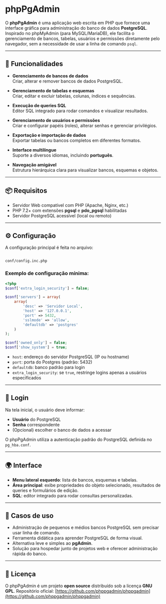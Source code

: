 
# phpPgAdmin

O **phpPgAdmin** é uma aplicação web escrita em PHP que fornece uma interface gráfica para administração do banco de dados **PostgreSQL**.  
Inspirado no phpMyAdmin (para MySQL/MariaDB), ele facilita o gerenciamento de bancos, tabelas, usuários e permissões diretamente pelo navegador, sem a necessidade de usar a linha de comando `psql`.

---

## 🚀 Funcionalidades

- **Gerenciamento de bancos de dados**  
  Criar, alterar e remover bancos de dados PostgreSQL.

- **Gerenciamento de tabelas e esquemas**  
  Criar, editar e excluir tabelas, colunas, índices e sequências.

- **Execução de queries SQL**  
  Editor SQL integrado para rodar comandos e visualizar resultados.

- **Gerenciamento de usuários e permissões**  
  Criar e configurar papéis (roles), alterar senhas e gerenciar privilégios.

- **Exportação e importação de dados**  
  Exportar tabelas ou bancos completos em diferentes formatos.

- **Interface multilíngue**  
  Suporte a diversos idiomas, incluindo **português**.

- **Navegação amigável**  
  Estrutura hierárquica clara para visualizar bancos, esquemas e objetos.

---

## 📦 Requisitos

- Servidor Web compatível com PHP (Apache, Nginx, etc.)  
- PHP 7.2+ com extensões **pgsql** e **pdo_pgsql** habilitadas  
- Servidor PostgreSQL acessível (local ou remoto)  

---

## ⚙️ Configuração

A configuração principal é feita no arquivo:

```

conf/config.inc.php

````

### Exemplo de configuração mínima:

```php
<?php
$conf['extra_login_security'] = false;

$conf['servers'] = array(
    array(
        'desc' => 'Servidor Local',
        'host' => '127.0.0.1',
        'port' => 5432,
        'sslmode' => 'allow',
        'defaultdb' => 'postgres'
    )
);

$conf['owned_only'] = false;
$conf['show_system'] = true;
````

* `host`: endereço do servidor PostgreSQL (IP ou hostname)
* `port`: porta do Postgres (padrão: 5432)
* `defaultdb`: banco padrão para login
* `extra_login_security`: se `true`, restringe logins apenas a usuários especificados

---

## 🔑 Login

Na tela inicial, o usuário deve informar:

* **Usuário** do PostgreSQL
* **Senha** correspondente
* (Opcional) escolher o banco de dados a acessar

O phpPgAdmin utiliza a autenticação padrão do PostgreSQL definida no `pg_hba.conf`.

---

## 🌍 Interface

* **Menu lateral esquerdo**: lista de bancos, esquemas e tabelas.
* **Área principal**: exibe propriedades do objeto selecionado, resultados de queries e formulários de edição.
* **SQL**: editor integrado para rodar consultas personalizadas.

---

## 🧩 Casos de uso

* Administração de pequenos e médios bancos PostgreSQL sem precisar usar linha de comando.
* Ferramenta didática para aprender PostgreSQL de forma visual.
* Alternativa leve e simples ao **pgAdmin**.
* Solução para hospedar junto de projetos web e oferecer administração rápida do banco.

---

## 📜 Licença

O phpPgAdmin é um projeto **open source** distribuído sob a licença **GNU GPL**.
Repositório oficial: [https://github.com/phppgadmin/phppgadmin](https://github.com/phppgadmin/phppgadmin)